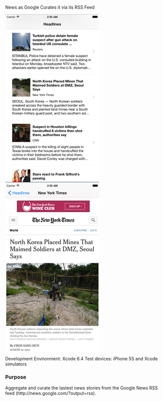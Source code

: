 News as Google Curates it via its RSS Feed

![alt text](Screenshots/ListShot.png "The Article List View")
![alt text](Screenshots/DetailShot.png "Full News Article")



Development Environment: Xcode 6.4
Test devices: iPhone 5S and Xcode simulators

<h3>Purpose</h3>
Aggregate and curate the lastest news stories from the Google News RSS feed (http://news.google.com/?output=rss).